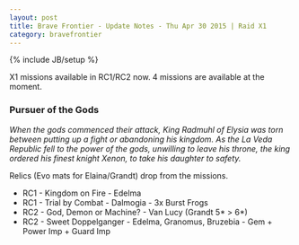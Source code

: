 ```yaml
---
layout: post
title: Brave Frontier - Update Notes - Thu Apr 30 2015 | Raid X1
category: bravefrontier
---
```


{% include JB/setup %}

X1 missions available in RC1/RC2 now. 4 missions are available at the moment. 

### Pursuer of the Gods

*When the gods commenced their attack, King Radmuhl of Elysia was torn between putting up a fight or abandoning his kingdom. As the La Veda Republic fell to the power of the gods, unwilling to leave his throne, the king ordered his finest knight Xenon, to take his daughter to safety.*

Relics (Evo mats for Elaina/Grandt) drop from the missions.

* RC1 - Kingdom on Fire - Edelma
* RC1 - Trial by Combat - Dalmogia - 3x Burst Frogs
* RC2 - God, Demon or Machine? - Van Lucy (Grandt 5\* > 6\*)
* RC2 - Sweet Doppelganger - Edelma, Granomus, Bruzebia - Gem + Power Imp + Guard Imp